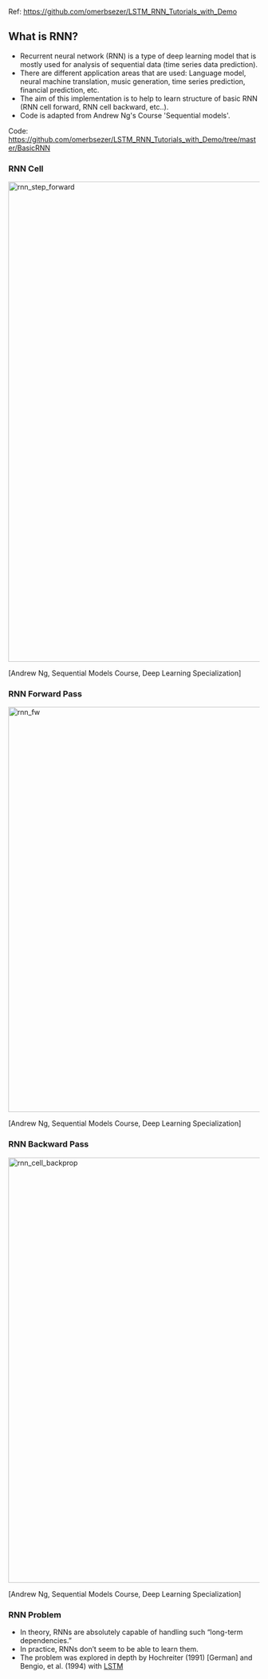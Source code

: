 Ref: https://github.com/omerbsezer/LSTM_RNN_Tutorials_with_Demo

## What is RNN? <a name="whatisRNN"></a>

* Recurrent neural network (RNN) is a type of deep learning model that is mostly used for analysis of sequential data (time series data prediction). 
* There are different application areas that are used: Language model, neural machine translation, music generation, time series prediction, financial prediction, etc. 
* The aim of this implementation is to help to learn structure of basic RNN (RNN cell forward, RNN cell backward, etc..).
* Code is adapted from Andrew Ng's Course 'Sequential models'.

Code: https://github.com/omerbsezer/LSTM_RNN_Tutorials_with_Demo/tree/master/BasicRNN


### RNN Cell <a name="RNNCell"></a>

<img width="961" alt="rnn_step_forward" src="https://user-images.githubusercontent.com/10358317/44312581-5a33c700-a403-11e8-968d-a38dd0ab4401.png">

[Andrew Ng, Sequential Models Course, Deep Learning Specialization]

### RNN Forward Pass <a name="RNNForward"></a>

<img width="811" alt="rnn_fw" src="https://user-images.githubusercontent.com/10358317/44312584-6029a800-a403-11e8-9171-38cb22873bbb.png">

[Andrew Ng, Sequential Models Course, Deep Learning Specialization]

### RNN Backward Pass <a name="RNNBackward"></a>

<img width="851" alt="rnn_cell_backprop" src="https://user-images.githubusercontent.com/10358317/44312587-661f8900-a403-11e8-831b-2cd7fae23dfb.png">

[Andrew Ng, Sequential Models Course, Deep Learning Specialization]

### RNN Problem <a name="RNNProblem"></a>
- In theory, RNNs are absolutely capable of handling such “long-term dependencies.” 
- In practice, RNNs don’t seem to be able to learn them. 
- The problem was explored in depth by Hochreiter (1991) [German] and Bengio, et al. (1994) with [LSTM](https://www.bioinf.jku.at/publications/older/2604.pdf)
